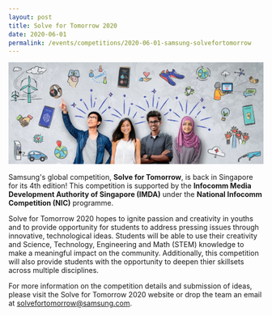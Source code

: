 ```yaml
---
layout: post
title: Solve for Tomorrow 2020
date: 2020-06-01 
permalink: /events/competitions/2020-06-01-samsung-solvefortomorrow
---
```


![overview image](/images/events/competitions/Solve-for-Tomorrow-Banner.jpg)

Samsung's global competition, **Solve for Tomorrow**, is back in Singapore for its 4th edition! This competition is supported by the **Infocomm Media Development Authority of Singapore (IMDA)** under the **National Infocomm Competition (NIC)** programme. 

Solve for Tomorrow 2020 hopes to ignite passion and creativity in youths and to provide opportunity for students to address pressing issues through innovative, technological ideas. Students will be able to use their creativity and Science, Technology, Engineering and Math (STEM) knowledge to make a meaningful impact on the community. Additionally, this competition will also provide students with the opportunity to deepen thier skillsets across multiple disciplines. 

For more information on the competition details and submission of ideas, please visit the Solve for Tomorrow 2020 website or drop the team an email at solvefortomorrow@samsung.com.
